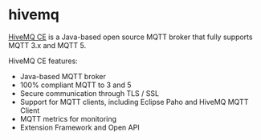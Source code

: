 hivemq
======

[HiveMQ CE][1] is a Java-based open source MQTT broker that fully supports MQTT 3.x and MQTT 5.

HiveMQ CE features:

- Java-based MQTT broker
- 100% compliant MQTT to 3 and 5
- Secure communication through TLS / SSL
- Support for MQTT clients, including Eclipse Paho and HiveMQ MQTT Client
- MQTT metrics for monitoring
- Extension Framework and Open API

[1]: https://github.com/hivemq/hivemq-community-edition
